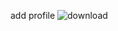 add profile 
![download](https://user-images.githubusercontent.com/86072696/161507258-93dde4fd-977a-43b0-9de7-9221bae7b088.png)
